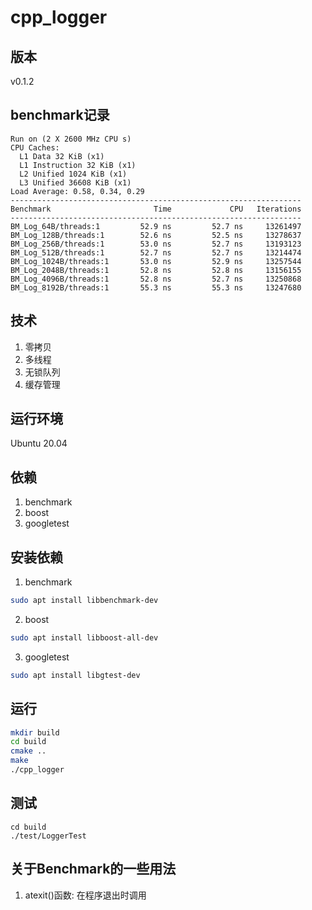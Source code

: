 # cpp_logger

## 版本
v0.1.2

## benchmark记录

```
Run on (2 X 2600 MHz CPU s)
CPU Caches:
  L1 Data 32 KiB (x1)
  L1 Instruction 32 KiB (x1)
  L2 Unified 1024 KiB (x1)
  L3 Unified 36608 KiB (x1)
Load Average: 0.58, 0.34, 0.29
-----------------------------------------------------------------
Benchmark                       Time             CPU   Iterations
-----------------------------------------------------------------
BM_Log_64B/threads:1         52.9 ns         52.7 ns     13261497
BM_Log_128B/threads:1        52.6 ns         52.5 ns     13278637
BM_Log_256B/threads:1        53.0 ns         52.7 ns     13193123
BM_Log_512B/threads:1        52.7 ns         52.7 ns     13214474
BM_Log_1024B/threads:1       53.0 ns         52.9 ns     13257544
BM_Log_2048B/threads:1       52.8 ns         52.8 ns     13156155
BM_Log_4096B/threads:1       52.8 ns         52.7 ns     13250868
BM_Log_8192B/threads:1       55.3 ns         55.3 ns     13247680
```

## 技术

1. 零拷贝
2. 多线程
3. 无锁队列
4. 缓存管理

## 运行环境

Ubuntu 20.04

## 依赖

1. benchmark
2. boost
3. googletest

## 安装依赖

1. benchmark

```bash
sudo apt install libbenchmark-dev
```

2. boost

```bash
sudo apt install libboost-all-dev
```

3. googletest

```bash
sudo apt install libgtest-dev
```



## 运行

```bash
mkdir build
cd build
cmake ..
make
./cpp_logger
```

## 测试

```
cd build
./test/LoggerTest
```

## 关于Benchmark的一些用法
1. atexit()函数: 在程序退出时调用